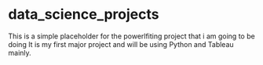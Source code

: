 # data_science_projects
This is a simple placeholder for the powerlfiting project that i am going to be doing 
It is my first major project and will be using Python and Tableau mainly. 
